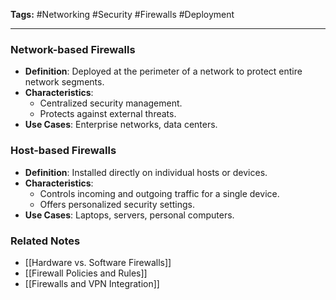 **Tags:** #Networking #Security #Firewalls #Deployment

---

### **Network-based Firewalls**

- **Definition**: Deployed at the perimeter of a network to protect entire network segments.
- **Characteristics**:
    - Centralized security management.
    - Protects against external threats.
- **Use Cases**: Enterprise networks, data centers.

### **Host-based Firewalls**

- **Definition**: Installed directly on individual hosts or devices.
- **Characteristics**:
    - Controls incoming and outgoing traffic for a single device.
    - Offers personalized security settings.
- **Use Cases**: Laptops, servers, personal computers.

### **Related Notes**

- [[Hardware vs. Software Firewalls]]
- [[Firewall Policies and Rules]]
- [[Firewalls and VPN Integration]]